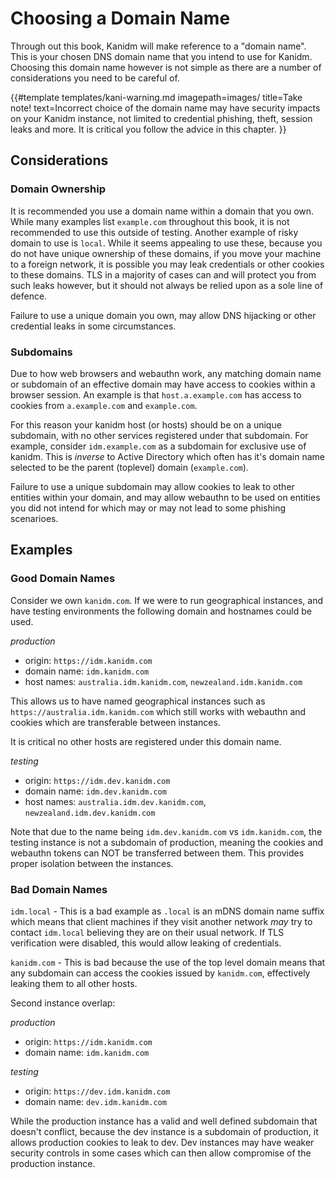 # Choosing a Domain Name

Through out this book, Kanidm will make reference to a "domain name". This is your
chosen DNS domain name that you intend to use for Kanidm. Choosing this domain name however
is not simple as there are a number of considerations you need to be careful of.

{{#template
    templates/kani-warning.md
    imagepath=images/
    title=Take note!
    text=Incorrect choice of the domain name may have security impacts on your Kanidm instance, not limited to credential phishing, theft, session leaks and more. It is critical you follow the advice in this chapter.
}}

## Considerations

### Domain Ownership

It is recommended you use a domain name within a domain that you own. While many examples list
`example.com` throughout this book, it is not recommended to use this outside of testing. Another
example of risky domain to use is `local`. While it seems appealing to use these, because you do not
have unique ownership of these domains, if you move your machine to a foreign network, it is possible
you may leak credentials or other cookies to these domains. TLS in a majority of cases can and will
protect you from such leaks however, but it should not always be relied upon as a sole line of defence.

Failure to use a unique domain you own, may allow DNS hijacking or other credential leaks in some circumstances.

### Subdomains

Due to how web browsers and webauthn work, any matching domain name or subdomain of an effective domain
may have access to cookies within a browser session. An example is that `host.a.example.com` has access
to cookies from `a.example.com` and `example.com`.

For this reason your kanidm host (or hosts) should be on a unique subdomain, with no other services
registered under that subdomain. For example, consider `idm.example.com` as a subdomain for exclusive
use of kanidm. This is *inverse* to Active Directory which often has it's domain name selected to be
the parent (toplevel) domain (`example.com`).

Failure to use a unique subdomain may allow cookies to leak to other entities within your domain, and
may allow webauthn to be used on entities you did not intend for which may or may not lead to some phishing
scenarioes.

## Examples

### Good Domain Names

Consider we own `kanidm.com`. If we were to run geographical instances, and have testing environments
the following domain and hostnames could be used.

*production*

* origin: `https://idm.kanidm.com`
* domain name: `idm.kanidm.com`
* host names: `australia.idm.kanidm.com`, `newzealand.idm.kanidm.com`

This allows us to have named geographical instances such as `https://australia.idm.kanidm.com` which
still works with webauthn and cookies which are transferable between instances.

It is critical no other hosts are registered under this domain name.

*testing*

* origin: `https://idm.dev.kanidm.com`
* domain name: `idm.dev.kanidm.com`
* host names: `australia.idm.dev.kanidm.com`, `newzealand.idm.dev.kanidm.com`

Note that due to the name being `idm.dev.kanidm.com` vs `idm.kanidm.com`, the testing instance is not
a subdomain of production, meaning the cookies and webauthn tokens can NOT be transferred between
them. This provides proper isolation between the instances.

### Bad Domain Names

`idm.local` - This is a bad example as `.local` is an mDNS domain name suffix which means that client
machines if they visit another network *may* try to contact `idm.local` believing they are on their
usual network. If TLS verification were disabled, this would allow leaking of credentials.

`kanidm.com` - This is bad because the use of the top level domain means that any subdomain can
access the cookies issued by `kanidm.com`, effectively leaking them to all other hosts.

Second instance overlap:

*production*

* origin: `https://idm.kanidm.com`
* domain name: `idm.kanidm.com`

*testing*

* origin: `https://dev.idm.kanidm.com`
* domain name: `dev.idm.kanidm.com`

While the production instance has a valid and well defined subdomain that doesn't conflict, because the
dev instance is a subdomain of production, it allows production cookies to leak to dev. Dev instances
may have weaker security controls in some cases which can then allow compromise of the production instance.


